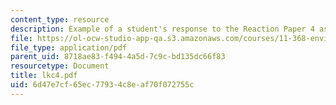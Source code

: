 ```yaml
---
content_type: resource
description: Example of a student's response to the Reaction Paper 4 assignment.
file: https://ol-ocw-studio-app-qa.s3.amazonaws.com/courses/11-368-environmental-justice-fall-2004/6d47e7cf65ec77934c8eaf70f072755c_lkc4.pdf
file_type: application/pdf
parent_uid: 8718ae83-f494-4a5d-7c9c-bd135dc66f83
resourcetype: Document
title: lkc4.pdf
uid: 6d47e7cf-65ec-7793-4c8e-af70f072755c
---
```

